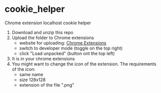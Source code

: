 # cookie_helper
Chrome extension localhost cookie helper

1. Download and unzip this repo
2. Upload the folder to Chrome extensions
    - website for uploading:  [Chrome Extensions](chrome://extensions)
    - switch to developer mode (toggle on the top right)
    - click "Load unpacked" (button ont the top left)
3. It is in your chrome extensions
4. You might want to change the icon of the extension. The requirements of the icon:
    - same name
    - size 128x128
    - extension of the file ".png"
    
